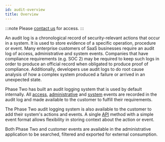 ```yaml
---
id: audit-overview
title: Overview
---
```


:::note
Please [contact us](mailto:support@phasetwo.io) for access.
:::

An audit log is a chronological record of security-relevant actions that occur in a system. It is used to store evidence of a specific operation, procedure or event. Many enterprise customers of SaaS businesses require an audit log of access, administrative and system events. Companies that have compliance requirements (e.g. SOC 2) may be required to keep such logs in order to produce an official record when obligated to produce proof of compliance. Additionally, developers use audit logs to do root cause analysis of how a complex system produced a failure or arrived in an unexpected state.

Phase Two has built an audit logging system that is used by default internally. All [access](audit-access), [administrative](audit-admin) and [system](audit-system) events are recorded in the audit log and made available to the customer to fulfill their requirements. 

The Phase Two audit logging system is also available to the customer to add their system's actions and events. A single [API](audit-api) method with a simple event format allows flexibility in storing context about the action or event. 

Both Phase Two and customer events are available in the administrative application to be searched, filtered and exported for external consumption.
